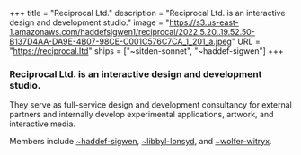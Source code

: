 +++
title = "Reciprocal Ltd."
description = "Reciprocal Ltd. is an interactive design and development studio."
image = "https://s3.us-east-1.amazonaws.com/haddefsigwen1/reciprocal/2022.5.20..19.52.50-B137D4AA-DA9E-4B07-98CE-C001C576C7CA_1_201_a.jpeg"
URL = "https://reciprocal.ltd"
ships = ["~sitden-sonnet", "~haddef-sigwen"]
+++

### Reciprocal Ltd. is an interactive design and development studio.

They serve as full-service design and development consultancy for external partners and internally develop experimental applications, artwork, and interactive media.

Members include [~haddef-sigwen](https://urbit.org/ids/~haddef-sigwen), [~libbyl-lonsyd](https://urbit.org/ids/~libbyl-lonsyd), and [~wolfer-witryx](https://urbit.org/ids/~wolfer-witryx).